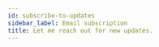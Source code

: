 ```yaml
---
id: subscribe-to-updates
sidebar_label: Email subscription
title: Let me reach out for new updates.
---
```


<div class="ml-form-embed"
  data-account="1996032:h8l3j9a3h7"
  data-form="1968326:s4p4a1">
</div>